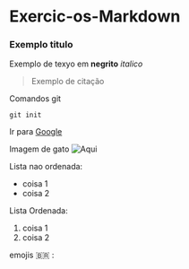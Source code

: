 # Exercic-os-Markdown

### Exemplo titulo
Exemplo de texyo em **negrito** _italico_
> Exemplo de citação

Comandos git

```
git init

```
Ir para [Google](www.google.com.br)

Imagem de gato ![Aqui](https://conteudo.imguol.com.br/c/entretenimento/fd/2021/01/04/gato-1609773071379_v2_1170x540.jpg)

Lista nao ordenada:
* coisa 1
* coisa 2

Lista Ordenada:
1. coisa 1
2. coisa 2

emojis 🇧🇷
:
